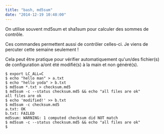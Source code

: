 ```yaml
---
title: "bash, md5sum"
date: "2014-12-19 10:48:00"
---
```

On utilise souvent md5sum et sha1sum pour calculer des sommes de contrôle. 

Ces commandes permettent aussi de contrôler celles-ci. Je viens de percuter cette semaine seulement !

Cela peut être pratique pour vérifier automatiquement qu'un/des fichier(s) de configuration a/ont été modifié(s) à la main et non généré(s).


```
$ export LC_ALL=C
$ echo "hello man" > a.txt
$ echo "hello yoda" > b.txt
$ md5sum *.txt > checksum.md5
$ md5sum -c --status checksum.md5 && echo "all files are ok"
all files are ok
$ echo 'modified!' >> b.txt 
$ md5sum -c checksum.md5
a.txt: OK
b.txt: FAILED
md5sum: WARNING: 1 computed checksum did NOT match
$ md5sum -c --status checksum.md5 && echo "all files are ok"
$
```

<div style="height: 0; overflow: hidden;">md5sum, sha1sum, sommes de contrôle
</div>
